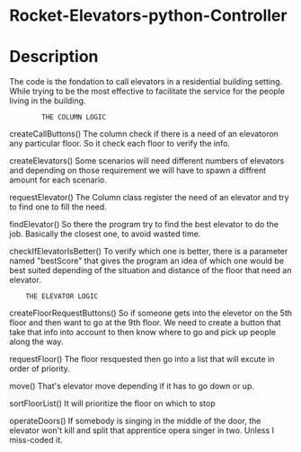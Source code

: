 # Rocket-Elevators-python-Controller

# Description

The code is the fondation to call elevators in a residential building
setting. While trying to be the most effective to facilitate
the service for the people living in the building.


			THE COLUMN LOGIC
createCallButtons()
The column check if there is a need of an elevatoron any 
particular floor. So it check each floor to verify the info.

createElevators()
Some scenarios will need different numbers of elevators and depending
on those requirement we will have to spawn a diffrent amount for each
scenario.

requestElevator()
The Column class register the need of an elevator and try to find one
to fill the need.

findElevator()
So there the program try to find the best elevator to do the job.
Basically the closest one, to avoid wasted time.

checkIfElevatorIsBetter()
To verify which one is better, there is a parameter named "bestScore"
that gives the program an idea of which one would be best suited depending
of the situation and distance of the floor that need an elevator.


		THE ELEVATOR LOGIC
createFloorRequestButtons()
So if someone gets into the elevetor on the 5th floor and then want to go
at the 9th floor. We need to create a button that take that info into
account to then know where to go and pick up people along the way.

requestFloor()
The floor resquested then go into a list that will excute in order of 
priority.

move()
That's elevator move depending if it has to go down or up.

sortFloorList()
It will prioritize the floor on which to stop

operateDoors()
If somebody is singing in the middle of the door, the elevator won't
kill and split that apprentice opera singer in two. Unless I miss-coded it.
